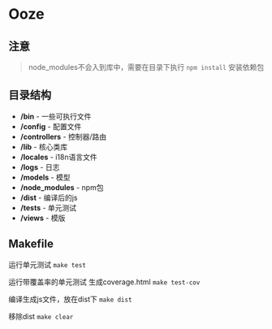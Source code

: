 Ooze
==========


## 注意
> node_modules不会入到库中，需要在目录下执行 `npm install` 安装依赖包


## 目录结构
- **/bin** - 一些可执行文件
- **/config** - 配置文件
- **/controllers** - 控制器/路由
- **/lib** - 核心类库
- **/locales** - i18n语言文件
- **/logs** - 日志
- **/models** - 模型
- **/node_modules** - npm包
- **/dist** - 编译后的js
- **/tests** - 单元测试
- **/views** - 模版

## Makefile
运行单元测试
`make test`

运行带覆盖率的单元测试
生成coverage.html
`make test-cov`

编译生成js文件，放在dist下
`make dist`

移除dist
`make clear`





